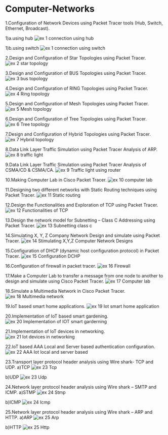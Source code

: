 # Computer-Networks
1.Configuration of Network Devices using Packet Tracer tools (Hub,
Switch, Ethernet, Broadcast).

1)a.using hub
 ![ex 1 connection using hub](https://github.com/rohithbab/Computer-Networks/assets/129184107/b24fde86-e161-4aa5-a96a-3c8b8f4a72cc)

1)b.using switch
![ex 1 connection using switch](https://github.com/rohithbab/Computer-Networks/assets/129184107/58e9f078-f0f6-43e9-af9f-28917ecd1d3f)

 2.Design and Configuration of Star Topologies using Packet Tracer.
 ![ex 2 star topology](https://github.com/rohithbab/Computer-Networks/assets/129184107/210ed39b-168b-4b0c-ad83-2191d47e2ecd)

 3.Design and Configuration of BUS Topologies using Packet Tracer.
 ![ex 3 bus topology](https://github.com/rohithbab/Computer-Networks/assets/129184107/a4b806bf-c5fe-477d-a28a-2691b13b400e)

4.Design and Configuration of RING Topologies using Packet Tracer.
![ex 4 Ring topology](https://github.com/rohithbab/Computer-Networks/assets/129184107/42eac4a4-6aa4-470f-b417-d999ef51629d)

5.Design and Configuration of Mesh Topologies using Packet Tracer.
![ex 5 Mesh topology](https://github.com/rohithbab/Computer-Networks/assets/129184107/77313b8b-8ced-4120-8c28-f223c791930c)

6.Design and Configuration of Tree Topologies using Packet Tracer.
![ex 6 Tree topology](https://github.com/rohithbab/Computer-Networks/assets/129184107/1529c11d-70ff-40fa-81ba-e94bd532e3a7)

7.Design and Configuration of Hybrid Topologies using Packet Tracer.
![ex 7 Hybrid topology](https://github.com/rohithbab/Computer-Networks/assets/129184107/a9282e19-773d-4f69-80f0-86f2836f01ec)

8.Data Link Layer Traffic Simulation using Packet Tracer Analysis of ARP.
![ex 8 traffic light](https://github.com/rohithbab/Computer-Networks/assets/129184107/a71fe10a-f4c4-4320-980f-6b6261ff26da)

9.Data Link Layer Traffic Simulation using Packet Tracer Analysis of CSMA/CD & CSMA/CA.
![ex 9 Traffic light using router](https://github.com/rohithbab/Computer-Networks/assets/129184107/b4aadc3e-b480-490a-90bc-43dd97805c23)

10.Making Computer Lab in Cisco Packet Tracer.
![ex 10 computer lab](https://github.com/rohithbab/Computer-Networks/assets/129184107/ce9b53c4-2a40-4064-87d3-721210918365)

11.Designing two different networks with Static Routing techniques using Packet Tracer.
![ex 11 Static routing](https://github.com/rohithbab/Computer-Networks/assets/129184107/495758c7-838d-440b-b3e2-3272687ae471)

12.Design the Functionalities and Exploration of TCP using Packet Tracer.
![ex 12 Functionalities of TCP](https://github.com/rohithbab/Computer-Networks/assets/129184107/4d8aee49-3ce7-451f-ac18-ac015eeb7e82)

13.Design the network model for Subnetting – Class C Addressing using Packet Tracer.
![ex 13  Subnetting class c](https://github.com/rohithbab/Computer-Networks/assets/129184107/7a521eec-d7b8-425e-a8f7-852bb5fdc35f)

14.Simulating X, Y, Z Company Network Design and simulate using Packet Tracer.
![ex 14 Stimulating X,Y,Z Computer Network Designs](https://github.com/rohithbab/Computer-Networks/assets/129184107/2d034435-4105-4991-9eef-405d034a2715)

15.Configuration of DHCP (dynamic host configuration protocol) in Packet Tracer.
![ex 15 Configuration DCHP](https://github.com/rohithbab/Computer-Networks/assets/129184107/740ca7f8-ee5a-4064-83f2-b6259cb08916)

16.Configuration of firewall in packet tracer.
![ex 16 Firewall](https://github.com/rohithbab/Computer-Networks/assets/129184107/4e16503d-4b59-4909-b0ef-f5e0a62df5ea)

17.Make a Computer Lab to transfer a message from one node to another to design and simulate using Cisco Packet Tracer.
![ex 17 Computer lab](https://github.com/rohithbab/Computer-Networks/assets/129184107/2081a680-75a4-48f3-ba94-63d32b332567)

18.Simulate a Multimedia Network in Cisco Packet Tracer.
![ex 18 Multimedia network](https://github.com/rohithbab/Computer-Networks/assets/129184107/6eafaa75-dd3f-4cfe-982a-e2e00264c9b8)

19.IoT based smart home applications. 
![ex 19 Iot smart home application](https://github.com/rohithbab/Computer-Networks/assets/129184107/e231f09a-bef3-4ae1-8fb9-8b12676d7792)

20.Implementation of IoT based smart gardening.
![ex 20 Implementation of IOT smart garderning](https://github.com/rohithbab/Computer-Networks/assets/129184107/5235509e-3213-4d8f-af99-e2647a6f94c7)

21.Implementation of IoT devices in networking.
![ex 21 Iot devices in networking](https://github.com/rohithbab/Computer-Networks/assets/129184107/e7bcdf06-b75b-41bb-a88f-b9afda17f1e0)

22.IoT based AAA Local and Server based authentication configuration. 
![ex 22 AAA Iot local and server based](https://github.com/rohithbab/Computer-Networks/assets/129184107/5f6c4573-02b9-41ce-9db0-0f7e21303a0f)

23.Transport layer protocol header analysis using Wire shark- TCP and UDP. 
a)TCP
![ex 23 Tcp](https://github.com/rohithbab/Computer-Networks/assets/129184107/34dc8557-d3ed-4a74-a05b-985c91c25b4f)

b)UDP
![ex 23 Udp](https://github.com/rohithbab/Computer-Networks/assets/129184107/68dc0b83-e4cf-476d-b30f-d4a3a7b0d008)

24.Network layer protocol header analysis using Wire shark – SMTP and ICMP.
a)STMP
![ex 24 Stmp](https://github.com/rohithbab/Computer-Networks/assets/129184107/704a4bd1-9bc2-4d83-a898-f2806dd330da)

b)ICMP
![ex 24 Icmp](https://github.com/rohithbab/Computer-Networks/assets/129184107/1f64a038-b2f5-4172-b4d3-de1a7ea9a067)

25.Network layer protocol header analysis using Wire shark – ARP and HTTP.
a)ARP
![ex 25 Arp](https://github.com/rohithbab/Computer-Networks/assets/129184107/3de14e1d-d737-4700-a865-e89ce81eddec)

b)HTTP
![ex 25 Http](https://github.com/rohithbab/Computer-Networks/assets/129184107/2fd62880-b9eb-4287-9c8e-9dc655d80261)









